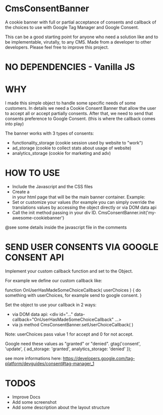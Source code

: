 # CmsConsentBanner
A cookie banner with full or partial acceptance of consents and callback of the choices to use with Google Tag Manager and Google Consent.

This can be a good starting point for anyone who need a solution like and to be implementable, virutally, to any CMS.
Made from a developer to other developers.
Please feel free to improve this project.

# NO DEPENDENCIES - Vanilla JS

# WHY
I made this simple object to handle some specific needs of some customers.
In details we need a Cookie Consent Banner that allow the user to accept all or accept partially consents.
After that, we need to send that consents preference to Google Consent. (this is where the callback comes into play)

The banner works with 3 types of consents:
- functionality_storage  (cookie session used by website to "work")
- ad_storage             (cookie to collect stats about usage of website)
- analytics_storage      (cookie for marketing and adv)

# HOW TO USE
- Include the Javascript and the CSS files
- Create a <div> in your html page that will be the main banner container. Example: <div id="my-awesome-cookiebanner"></div>
- Set or customize your values (for example you can simply override the translations values by accessing the object directly or via DOM data api
- Call the init method passing in your div ID. CmsConsentBanner.init('my-awesome-cookiebanner')

@see some details inside the javascript file in the comments
  
 
# SEND USER CONSENTS VIA GOOGLE CONSENT API
Implement your custom callback function and set to the Object.

For example we define our custom callback like:

function OnUserHasMadeSomeChoiceCallback( userChoices ) {      do something with userChoices, for example send to google consent. }

Set the object to use your callback in 2 ways:
  - via DOM data api:   <div id="..."  data-callback="OnUserHasMadeSomeChoiceCallback" ...>
  - via js method CmsConsentBanner.setUserChoiceCallback( )

  
Note: userChoices pass value 1 for accept and 0 for not accept.

Google need these values as "granted" or "denied".
    gtag('consent', 'update', {
            ad_storage: 'granted',
            analytics_storage: 'denied'
    });
  
see more informations here:
https://developers.google.com/tag-platform/devguides/consent#tag-manager_1


  
# TODOS
- Improve Docs
- Add some screenshot
- Add some description about the layout structure

